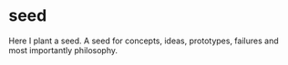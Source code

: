 seed
====

Here I plant a seed. A seed for concepts, ideas, prototypes, failures and most importantly philosophy.
